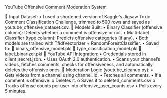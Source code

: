 YouTube Offensive Comment Moderation System

🔹 Input Dataset:
•	I used a shortened version of Kaggle's Jigsaw Toxic Comment Classification Challenge, trimmed to 500 rows and saved as youtube_offensive_dataset.csv.
🔹 Models Built:
•	Binary Classifier (offensive column): Detects whether a comment is offensive or not.
•	Multi-label Classifier (type column): Predicts offensive categories (if any).
•	Both models are trained with TfidfVectorizer + RandomForestClassifier.
•	Saved to:
	binary_offensive_model.pkl
	type_classification_model.pkl
	label_binarizer.pkl
🔹 YouTube API Integration:
•	Credentials stored in client_secret.json.
•	Uses OAuth 2.0 authentication.
•	Scans your channel’s videos, fetches comments, checks for offensiveness, and automatically deletes the offensive ones.
🔹 Moderation Logic (youtube_cleanup.py):
•	Gets videos from a channel using channel_id.
•	Fetches all comments.
•	If a comment is offensive:
o	Deletes it.
o	Saves it to deleted_comments.csv
o	Tracks offense counts per user into offensive_user_counts.csv
•	Polls every 5 minutes.

